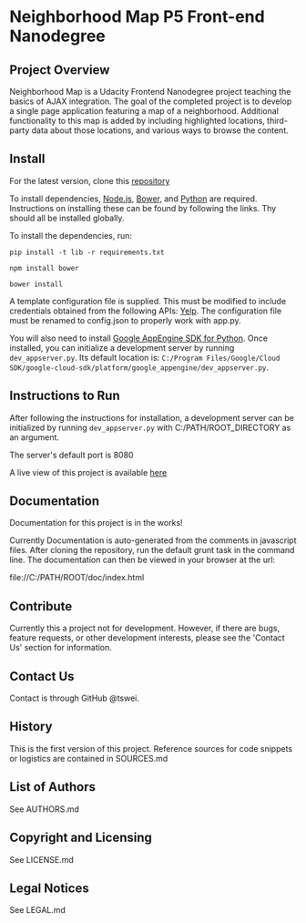 # Neighborhood Map P5 Front-end Nanodegree

## Project Overview

Neighborhood Map is a Udacity Frontend Nanodegree project teaching the basics of AJAX integration. The goal of the completed project is to develop a single page application featuring a map of a neighborhood. Additional functionality to this map is added by including highlighted locations, third-party data about those locations, and various ways to browse the content.

## Install

For the latest version, clone this [repository](https://github.com/tswei/neighborhood-map.git)

To install dependencies, [Node.js](https://docs.npmjs.com/getting-started/installing-node), [Bower](http://bower.io/#install-bower), and [Python](https://www.python.org/downloads/) are required. Instructions on installing these can be found by following the links. Thy should all be installed globally.

To install the dependencies, run:

`pip install -t lib -r requirements.txt`

`npm install bower`

`bower install`

A template configuration file is supplied. This must be modified to include credentials obtained from the following APIs: [Yelp](https://www.yelp.com/developers/documentation/v2/search_api). The configuration file must be renamed to config.json to properly work with app.py.

You will also need to install [Google AppEngine SDK for Python](https://cloud.google.com/appengine/downloads). Once installed, you can initialize a development server by running `dev_appserver.py`. Its default location is: `C:/Program Files/Google/Cloud SDK/google-cloud-sdk/platform/google_appengine/dev_appserver.py`.

## Instructions to Run

After following the instructions for installation, a development server can be initialized by running `dev_appserver.py` with C:/PATH/ROOT_DIRECTORY as an argument.

The server's default port is 8080

A live view of this project is available [here](http://alert-flames-849.appspot.com)

## Documentation

Documentation for this project is in the works!

Currently Documentation is auto-generated from the comments in javascript files. After cloning the repository, run the default grunt task in the command line. The documentation can then be viewed in your browser at the url:

file://C:/PATH/ROOT/doc/index.html

## Contribute

Currently this a project not for development. However, if there are bugs, feature requests, or other development interests, please see the 'Contact Us' section for information.

## Contact Us

Contact is through GitHub @tswei.

## History

This is the first version of this project. Reference sources for code snippets or logistics are contained in SOURCES.md

## List of Authors

See AUTHORS.md

## Copyright and Licensing

See LICENSE.md

## Legal Notices

See LEGAL.md
